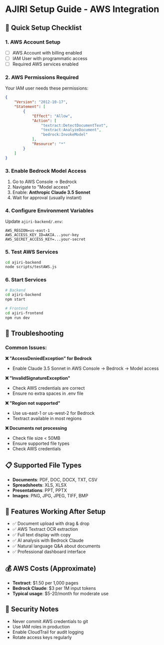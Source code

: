 # AJIRI Setup Guide - AWS Integration

## 🚀 Quick Setup Checklist

### 1. AWS Account Setup
- [ ] AWS Account with billing enabled
- [ ] IAM User with programmatic access
- [ ] Required AWS services enabled

### 2. AWS Permissions Required
Your IAM user needs these permissions:
```json
{
    "Version": "2012-10-17",
    "Statement": [
        {
            "Effect": "Allow",
            "Action": [
                "textract:DetectDocumentText",
                "textract:AnalyzeDocument",
                "bedrock:InvokeModel"
            ],
            "Resource": "*"
        }
    ]
}
```

### 3. Enable Bedrock Model Access
1. Go to AWS Console → Bedrock
2. Navigate to "Model access"
3. Enable: **Anthropic Claude 3.5 Sonnet**
4. Wait for approval (usually instant)

### 4. Configure Environment Variables
Update `ajiri-backend/.env`:
```env
AWS_REGION=us-east-1
AWS_ACCESS_KEY_ID=AKIA...your-key
AWS_SECRET_ACCESS_KEY=...your-secret
```

### 5. Test AWS Services
```bash
cd ajiri-backend
node scripts/testAWS.js
```

### 6. Start Services
```bash
# Backend
cd ajiri-backend
npm start

# Frontend  
cd ajiri-frontend
npm run dev
```

## 🔧 Troubleshooting

### Common Issues:

**❌ "AccessDeniedException" for Bedrock**
- Enable Claude 3.5 Sonnet in AWS Console → Bedrock → Model access

**❌ "InvalidSignatureException"**
- Check AWS credentials are correct
- Ensure no extra spaces in .env file

**❌ "Region not supported"**
- Use us-east-1 or us-west-2 for Bedrock
- Textract available in most regions

**❌ Documents not processing**
- Check file size < 50MB
- Ensure supported file types
- Check AWS credentials

## 📋 Supported File Types
- **Documents**: PDF, DOC, DOCX, TXT, CSV
- **Spreadsheets**: XLS, XLSX  
- **Presentations**: PPT, PPTX
- **Images**: PNG, JPG, JPEG, TIFF, BMP

## 🎯 Features Working After Setup
- ✅ Document upload with drag & drop
- ✅ AWS Textract OCR extraction
- ✅ Full text display with copy
- ✅ AI analysis with Bedrock Claude
- ✅ Natural language Q&A about documents
- ✅ Professional dashboard interface

## 💰 AWS Costs (Approximate)
- **Textract**: $1.50 per 1,000 pages
- **Bedrock Claude**: $3 per 1M input tokens
- **Typical usage**: $5-20/month for moderate use

## 🔐 Security Notes
- Never commit AWS credentials to git
- Use IAM roles in production
- Enable CloudTrail for audit logging
- Rotate access keys regularly